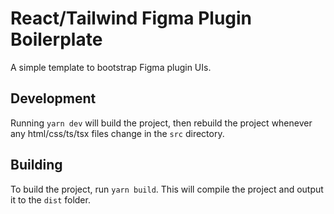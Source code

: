 # React/Tailwind Figma Plugin Boilerplate

A simple template to bootstrap Figma plugin UIs.

## Development

Running `yarn dev` will build the project, then rebuild the project whenever any html/css/ts/tsx files change in the `src` directory.

## Building

To build the project, run `yarn build`. This will compile the project and output it to the `dist` folder.
